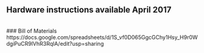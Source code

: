 ## Hardware instructions available April 2017
<br/>
### Bill of Materials
https://docs.google.com/spreadsheets/d/1S_vf0D065GgcGChy1Hsy_H9r0WdgiPuCR9lVhR3RqlA/edit?usp=sharing

